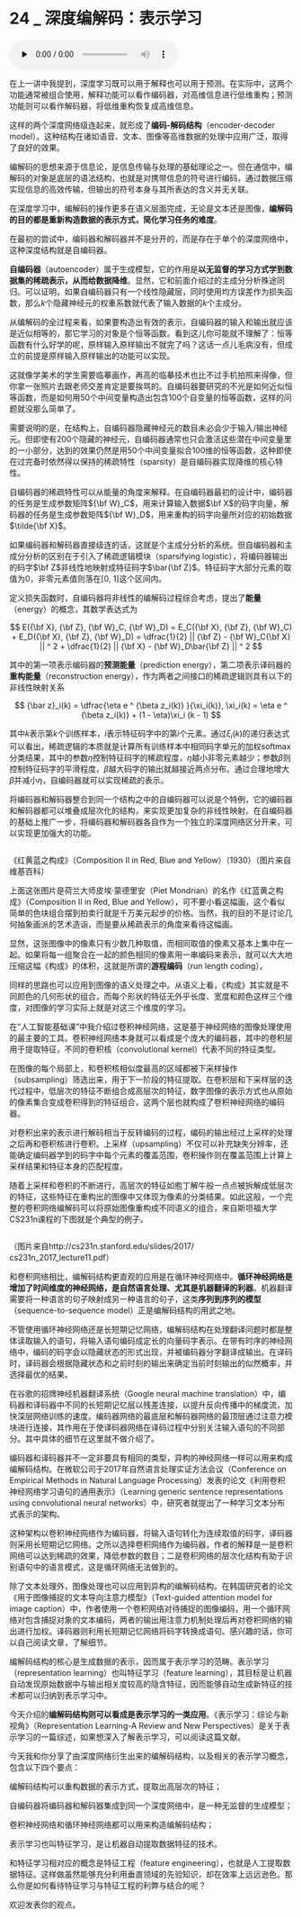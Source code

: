 # 24 _ 深度编解码：表示学习

<audio id="audio" title="24 | 深度编解码：表示学习" controls="" preload="none"><source id="mp3" src="https://static001.geekbang.org/resource/audio/b4/3d/b435a493ef49379d51b3c7707f0b4a3d.mp3"></audio>

在上一讲中我提到，深度学习既可以用于解释也可以用于预测。在实际中，这两个功能通常被组合使用，解释功能可以看作编码器，对高维信息进行低维重构；预测功能则可以看作解码器，将低维重构恢复成高维信息。

这样的两个深度网络级连起来，就形成了**编码-解码结构**（encoder-decoder model）。这种结构在诸如语音、文本、图像等高维数据的处理中应用广泛，取得了良好的效果。

编解码的思想来源于信息论，是信息传输与处理的基础理论之一。但在通信中，编解码的对象是底层的语法结构，也就是对携带信息的符号进行编码，通过数据压缩实现信息的高效传输，但输出的符号本身与其所表达的含义并无关联。

在深度学习中，编解码的操作更多在语义层面完成，无论是文本还是图像，**编解码的目的都是重新构造数据的表示方式，简化学习任务的难度**。

在最初的尝试中，编码器和解码器并不是分开的，而是存在于单个的深度网络中，这种深度结构就是自编码器。

**自编码器**（autoencoder）属于生成模型，它的作用是**以无监督的学习方式学到数据集的稀疏表示，从而给数据降维**。显然，它和前面介绍过的主成分分析殊途同归。可以证明，如果自编码器只有一个线性隐藏层，同时使用均方误差作为损失函数，那么$k$个隐藏神经元的权重系数就代表了输入数据的$k$个主成分。

从编解码的全过程来看，如果要构造出有效的表示，自编码器的输入和输出就应该是近似相等的，那它学习的对象是个恒等函数。看到这儿你可能就不理解了：恒等函数有什么好学的呢，原样输入原样输出不就完了吗？这话一点儿毛病没有，但成立的前提是原样输入原样输出的功能可以实现。

这就像学美术的学生需要临摹画作，再高的临摹技术也比不过手机拍照来得像，但你拿一张照片去跟老师交差肯定是要挨骂的。自编码器要研究的不光是如何近似恒等函数，而是如何用50个中间变量构造出包含100个自变量的恒等函数，这样的问题就没那么简单了。

需要说明的是，在结构上，自编码器隐藏神经元的数目未必会少于输入/输出神经元。但即使有200个隐藏的神经元，自编码器通常也只会激活这些潜在中间变量里的一小部分，达到的效果仍然是用50个中间变量拟合100维的恒等函数，这种即使在过完备时依然得以保持的稀疏特性（sparsity）是自编码器实现降维的核心特性。

自编码器的稀疏特性可以从能量的角度来解释。在自编码器最初的设计中，编码器的任务是生成参数矩阵${\bf W}_C$，用来计算输入数据$\bf X$的码字向量，解码器的任务是生成参数矩阵${\bf W}_D$，用来重构的码字向量所对应的初始数据$\tilde{\bf X}$。

如果编码器和解码器直接级连的话，这就是个主成分分析的系统。但自编码器和主成分分析的区别在于引入了稀疏逻辑模块（sparsifying logistic），将编码器输出的码字$\bf Z$非线性地映射成特征码字$\bar{\bf Z}$。特征码字大部分元素的取值为0，非零元素值则落在[0, 1]这个区间内。

定义损失函数时，自编码器将非线性的编解码过程综合考虑，提出了**能量**（energy）的概念，其数学表达式为

$$ E({\bf X}, {\bf Z}, {\bf W}_C, {\bf W}_D) = E_C({\bf X}, {\bf Z}, {\bf W}_C) + E_D({\bf X}, {\bf Z}, {\bf W}_D) = \dfrac{1}{2} || {\bf Z} - {\bf W}_C{\bf X} || ^ 2 + \dfrac{1}{2} || {\bf X} - {\bf W}_D\bar{\bf Z} || ^ 2 $$

其中的第一项表示编码器的**预测能量**（prediction energy），第二项表示译码器的**重构能量**（reconstruction energy），作为两者之间接口的稀疏逻辑则具有以下的非线性映射关系

$$ {\bar z}_i(k) = \dfrac{\eta e ^ {\beta z_i(k)} }{\xi_i(k)}, \xi_i(k) = \eta e ^ {\beta z_i(k)} + (1 - \eta)\xi_i (k - 1) $$

其中$k$表示第$k$个训练样本，$i$表示特征码字中的第$i$个元素。通过$\xi_i(k)$的递归表达式可以看出，稀疏逻辑的本质就是计算所有训练样本中相同码字单元的加权softmax分类结果，其中的参数$\eta$控制特征码字的稀疏程度，$\eta$越小非零元素越少；参数$\beta$则控制特征码字的平滑程度，$\beta$越大码字的输出就越接近两点分布。通过合理地增大$\beta$并减小$\eta$，自编码器就可以实现稀疏的表示。

将编码器和解码器整合到同一个结构之中的自编码器可以说是个特例，它的编码器和解码器都可以堆叠成层次化的结构，来实现更加复杂的非线性映射。在自编码器的基础上推广一步，将编码器和解码器各自作为一个独立的深度网络区分开来，可以实现更加强大的功能。

<img src="https://static001.geekbang.org/resource/image/bb/4d/bb0c87c3718f644292a92057696b474d.jpg" alt="" />

《红黄蓝之构成》（Composition II in Red, Blue and Yellow）（1930）（图片来自维基百科）

上面这张图片是荷兰大师皮埃·蒙德里安（Piet Mondrian）的名作《红蓝黄之构成》（Composition II in Red, Blue and Yellow），可不要小看这幅画，这个看似简单的色块组合摆到拍卖行就是千万美元起步的价格。当然，我的目的不是讨论几何抽象画派的艺术造诣，而是要从稀疏表示的角度来看待这幅画。

显然，这张图像中的像素只有少数几种取值，而相同取值的像素又基本上集中在一起。如果将每一组聚合在一起的颜色相同的像素用一串编码来表示，就可以大大地压缩这幅《构成》的体积，这就是所谓的**游程编码**（run length coding）。

同样的思路也可以应用到图像的语义处理之中。从语义上看，《构成》其实就是不同颜色的几何形状的组合，而每个形状的特征无外乎长度、宽度和颜色这样三个维度，对图像的学习实际上就是对这三个维度的学习。

在“人工智能基础课”中我介绍过卷积神经网络，这是基于神经网络的图像处理使用的最主要的工具。卷积神经网络本身就可以看成是个庞大的编码器，其中的卷积层用于提取特征，不同的卷积核（convolutional kernel）代表不同的特征类型。

在图像的每个局部上，和卷积核相似度最高的区域都被下采样操作（subsampling）筛选出来，用于下一阶段的特征提取。在卷积层和下采样层的迭代过程中，低层次的特征不断组合成高层次的特征，数字图像的表示方式也从原始的像素集合变成卷积得到的特征组合，这两个层也就构成了卷积神经网络的编码器。

对卷积出来的表示进行解码相当于反转编码的过程，编码的输出经过上采样的处理之后再和卷积核进行卷积。上采样（upsampling）不仅可以补充缺失分辨率，还能确定编码器学到的码字中每个元素的覆盖范围，卷积操作则在覆盖范围上计算上采样结果和特征本身的匹配程度。

随着上采样和卷积的不断进行，高层次的特征如庖丁解牛般一点点被拆解成低层次的特征，这些特征在重构出的图像中又体现为像素的分类结果。如此这般，一个完整的卷积网络编解码可以将原始图像重构成不同语义的组合，来自斯坦福大学CS231n课程的下图就是个典型的例子。

<img src="https://static001.geekbang.org/resource/image/bc/95/bc40ddc12fd1da0b371a5e5c45558395.png" alt="" />

（图片来自http://cs231n.stanford.edu/slides/2017/<br />
cs231n_2017_lecture11.pdf）

和卷积网络相比，编解码结构更直观的应用是在循环神经网络中。**循环神经网络是增加了时间维度的神经网络，是自然语言处理、尤其是机器翻译的利器**。机器翻译需要将一种语言的句子映射成另一种语言的句子，这类**序列到序列的模型**（sequence-to-sequence model）正是编解码结构的用武之地。

不管使用循环神经网络还是长短期记忆网络，编解码结构在处理翻译问题时都是整体读取输入的语句，将输入语句编码成定长的向量码字表示。在带有时序的神经网络中，编码的码字会以隐藏状态的形式出现，并被编码器分字翻译成输出。在译码时，译码器会根据隐藏状态和之前时刻的输出来确定当前时刻输出的似然概率，并选择最优的结果。

在谷歌的招牌神经机器翻译系统（Google neural machine translation）中，编码器和译码器中不同的长短期记忆层以残差连接，以提升反向传播中的梯度流，加快深层网络训练的速度。编码器网络的最底层和解码器网络的最顶层通过注意力模块进行连接，其作用在于使译码器网络在译码过程中分别关注输入语句的不同部分。其中具体的细节在这里就不做介绍了。

编码器和译码器并不一定非要具有相同的类型，异构的神经网络一样可以用来构成编解码结构。在微软公司于2017年自然语言处理实证方法会议（Conference on Empirical Methods in Natural Language Processing）发表的论文《利用卷积神经网络学习语句的通用表示》（Learning generic sentence representations using convolutional neural networks）中，研究者就提出了一种学习文本分布式表示的架构。

这种架构以卷积神经网络作为编码器，将输入语句转化为连续取值的码字，译码器则采用长短期记忆网络。之所以选择卷积网络作为编码器，作者的解释是一是卷积网络可以达到稀疏的效果，降低参数的数目；二是卷积网络的层次化结构有助于识别语句中的语言模式，这是循环网络无法做到的。

除了文本处理外，图像处理也可以应用到异构的编解码结构。在韩国研究者的论文《用于图像捕捉的文本导向注意力模型》（Text-guided attention model for image caption）中，作者使用一个卷积网络对待捕捉的图像编码，用一个循环网络对包含捕捉对象的文本编码，两者的输出用注意力机制处理后再对卷积网络的输出进行加权。译码器则利用长短期记忆网络将码字转换成语句。感兴趣的话，你可以自己阅读文章，了解细节。

编解码结构的核心是生成数据的表示，因而属于表示学习的范畴。表示学习（representation learning）也叫特征学习（feature learning），其目标是让机器自动发现原始数据中与输出相关度较高的隐含特征，因而能够自动生成新特征的技术都可以归纳到表示学习中。

今天介绍的**编解码结构则可以看成是表示学习的一类应用**。《表示学习：综论与新视角》（Representation Learning-A Review and New Perspectives）是关于表示学习的一篇综述，如果想深入了解表示学习，可以阅读这篇文献。

今天我和你分享了由深度网络衍生出来的编解码结构，以及相关的表示学习概念，包含以下四个要点：


编解码结构可以重构数据的表示方式，提取出高层次的特征；


自编码器将编码器和解码器集成到同一个深度网络中，是一种无监督的生成模型；


卷积神经网络和循环神经网络都可以用来构造编解码结构；


表示学习也叫特征学习，是让机器自动提取数据特征的技术。


和特征学习相对应的概念是特征工程（feature engineering），也就是人工提取数据特征。这样做虽然能够充分利用垂直领域的先验知识，却在效率上远远逊色。那么你是如何看待特征学习与特征工程的利弊与结合的呢？

欢迎发表你的观点。

<img src="https://static001.geekbang.org/resource/image/b4/e5/b472670030ffe23904c2b0e16d11d4e5.jpg" alt="" />


